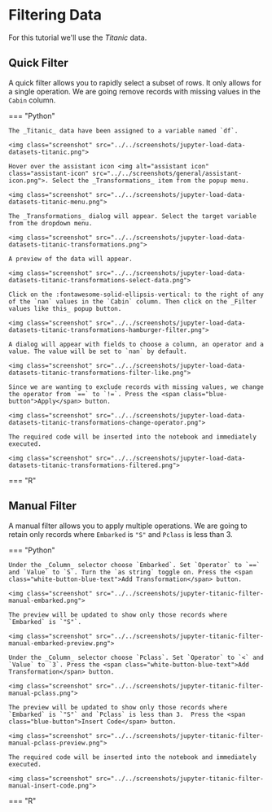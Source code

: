 # Filtering Data

<!-- https://user-images.githubusercontent.com/46192475/182823427-61bf2e88-db15-4aa8-bf85-054b21c9e6ac.mp4 -->

For this tutorial we'll use the _Titanic_ data.

## Quick Filter

A quick filter allows you to rapidly select a subset of rows. It only allows for a single operation. We are going remove records with missing values in the `Cabin` column. 

=== "Python"

    The _Titanic_ data have been assigned to a variable named `df`.

    <img class="screenshot" src="../../screenshots/jupyter-load-data-datasets-titanic.png">

    Hover over the assistant icon <img alt="assistant icon" class="assistant-icon" src="../../screenshots/general/assistant-icon.png">. Select the _Transformations_ item from the popup menu.

    <img class="screenshot" src="../../screenshots/jupyter-load-data-datasets-titanic-menu.png">

    The _Transformations_ dialog will appear. Select the target variable from the dropdown menu.

    <img class="screenshot" src="../../screenshots/jupyter-load-data-datasets-titanic-transformations.png">

    A preview of the data will appear.

    <img class="screenshot" src="../../screenshots/jupyter-load-data-datasets-titanic-transformations-select-data.png">

    Click on the :fontawesome-solid-ellipsis-vertical: to the right of any of the `nan` values in the `Cabin` column. Then click on the _Filter values like this_ popup button.

    <img class="screenshot" src="../../screenshots/jupyter-load-data-datasets-titanic-transformations-hamburger-filter.png">

    A dialog will appear with fields to choose a column, an operator and a value. The value will be set to `nan` by default.

    <img class="screenshot" src="../../screenshots/jupyter-load-data-datasets-titanic-transformations-filter-like.png">

    Since we are wanting to exclude records with missing values, we change the operator from `==` to `!=`. Press the <span class="blue-button">Apply</span> button.

    <img class="screenshot" src="../../screenshots/jupyter-load-data-datasets-titanic-transformations-change-operator.png">

    The required code will be inserted into the notebook and immediately executed.

    <img class="screenshot" src="../../screenshots/jupyter-load-data-datasets-titanic-transformations-filtered.png">

=== "R"

## Manual Filter

A manual filter allows you to apply multiple operations. We are going to retain only records where `Embarked` is `"S"` and `Pclass` is less than 3.

=== "Python"

    Under the _Column_ selector choose `Embarked`. Set `Operator` to `==` and `Value` to `S`. Turn the `as string` toggle on. Press the <span class="white-button-blue-text">Add Transformation</span> button.

    <img class="screenshot" src="../../screenshots/jupyter-titanic-filter-manual-embarked.png">

    The preview will be updated to show only those records where `Embarked` is `"S"`.

    <img class="screenshot" src="../../screenshots/jupyter-titanic-filter-manual-embarked-preview.png">

    Under the _Column_ selector choose `Pclass`. Set `Operator` to `<` and `Value` to `3`. Press the <span class="white-button-blue-text">Add Transformation</span> button.

    <img class="screenshot" src="../../screenshots/jupyter-titanic-filter-manual-pclass.png">

    The preview will be updated to show only those records where `Embarked` is `"S"` and `Pclass` is less than 3.  Press the <span class="blue-button">Insert Code</span> button.

    <img class="screenshot" src="../../screenshots/jupyter-titanic-filter-manual-pclass-preview.png">

    The required code will be inserted into the notebook and immediately executed.
    
    <img class="screenshot" src="../../screenshots/jupyter-titanic-filter-manual-insert-code.png">

=== "R"